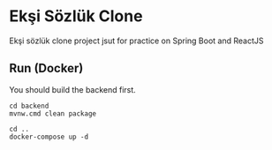 # Ekşi Sözlük Clone

Ekşi sözlük clone project jsut for practice on Spring Boot and ReactJS

## Run (Docker)

You should build the backend first.

    cd backend
    mvnw.cmd clean package

    cd ..
    docker-compose up -d

